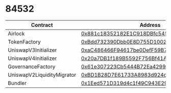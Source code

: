 #  84532
| Contract | Address |
|---|---|
| Airlock | [0x881c18352182E1C918DBfc54539e744Dc90274a8](https://base-sepolia.blockscout.com/address/0x881c18352182E1C918DBfc54539e744Dc90274a8) |
| TokenFactory | [0xBdd732390Dbb0E8D755D1002211E967EF8b8B326](https://base-sepolia.blockscout.com/address/0xBdd732390Dbb0E8D755D1002211E967EF8b8B326) |
| UniswapV3Initializer | [0xaC486466F94617be0DefF59B743Ab7F2CE7a2398](https://base-sepolia.blockscout.com/address/0xaC486466F94617be0DefF59B743Ab7F2CE7a2398) |
| UniswapV4Initializer | [0x20a7DB1f189B5592F756Bf41AD1E7165bD62963C](https://base-sepolia.blockscout.com/address/0x20a7DB1f189B5592F756Bf41AD1E7165bD62963C) |
| GovernanceFactory | [0x61e307223Cb5444B72Ea42992Da88B895589d0F3](https://base-sepolia.blockscout.com/address/0x61e307223Cb5444B72Ea42992Da88B895589d0F3) |
| UniswapV2LiquidityMigrator | [0xBD1B28D7E61733A8983d924c704B1A09d897a870](https://base-sepolia.blockscout.com/address/0xBD1B28D7E61733A8983d924c704B1A09d897a870) |
| Bundler | [0x1Eed571D319d4c1f49C943E29A735b84432AD7c1](https://base-sepolia.blockscout.com/address/0x1Eed571D319d4c1f49C943E29A735b84432AD7c1) || Lens | [0xCa643f13B0f96bF6Ae72923985d1439489bF7fcB](https://base-sepolia.blockscout.com/address/0xCa643f13B0f96bF6Ae72923985d1439489bF7fcB) |
